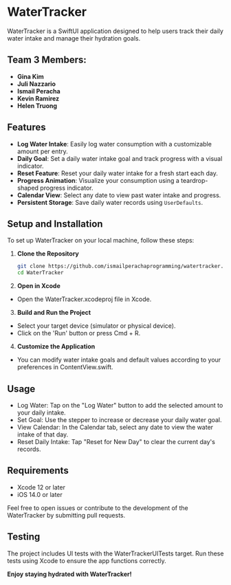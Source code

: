   # WaterTracker

 WaterTracker is a SwiftUI application designed to help users track their daily water intake and manage their hydration goals.

 ## Team 3 Members:
 - **Gina Kim**
 - **Juli Nazzario**
 - **Ismail Peracha**
 - **Kevin Ramirez**
 - **Helen Truong**

 ## Features

 - **Log Water Intake**: Easily log water consumption with a customizable amount per entry.
 - **Daily Goal**: Set a daily water intake goal and track progress with a visual indicator.
 - **Reset Feature**: Reset your daily water intake for a fresh start each day.
 - **Progress Animation**: Visualize your consumption using a teardrop-shaped progress indicator.
 - **Calendar View**: Select any date to view past water intake and progress.
 - **Persistent Storage**: Save daily water records using `UserDefaults`.

 ## Setup and Installation

 To set up WaterTracker on your local machine, follow these steps:

1. **Clone the Repository**
    ```bash
    git clone https://github.com/ismailperachaprogramming/watertracker.git
    cd WaterTracker
2. **Open in Xcode**
- Open the WaterTracker.xcodeproj file in Xcode.
3. **Build and Run the Project**
- Select your target device (simulator or physical device).
- Click on the 'Run' button or press Cmd + R.
4. **Customize the Application**
- You can modify water intake goals and default values according to your preferences in ContentView.swift.


## Usage
- Log Water: Tap on the "Log Water" button to add the selected amount to your daily intake.
- Set Goal: Use the stepper to increase or decrease your daily water goal.
- View Calendar: In the Calendar tab, select any date to view the water intake of that day.
- Reset Daily Intake: Tap "Reset for New Day" to clear the current day's records.

## Requirements
- Xcode 12 or later
- iOS 14.0 or later

Feel free to open issues or contribute to the development of the WaterTracker by submitting pull requests.

## Testing
The project includes UI tests with the WaterTrackerUITests target. Run these tests using Xcode to ensure the app functions correctly.

**Enjoy staying hydrated with WaterTracker!**
